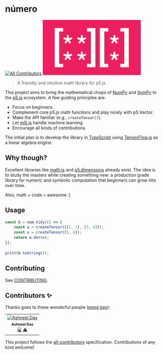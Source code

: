 # número
[![All Contributors](https://img.shields.io/badge/all_contributors-1-orange.svg?style=flat-square)](#contributors)
![número](numero.png)
> A friendly and intuitive math library for p5.js

This project aims to bring the mathematical chops of [NumPy](https://numpy.org/) and [SymPy](https://www.sympy.org/en/index.html) to the [p5.js](https://p5js.org/) ecosystem. A few guiding principles are:

- Focus on beginners.
- Complement core p5.js math functions and play nicely with p5.Vector.
- Make the API familiar (e.g., `createTensor()`).
- Let [ml5.js](https://ml5js.org/) handle machine learning.
- Encourage all kinds of contributions.

The initial plan is to develop the library in [TypeScript](http://www.typescriptlang.org/) using [TensorFlow.js](https://js.tensorflow.org/api/latest/) as a linear algebra engine.

## Why though?
Excellent libraries like [math.js](https://mathjs.org/) and [p5.dimensions](https://github.com/Smilebags/p5.dimensions.js) already exist. The idea is to study the masters while creating something new: a production grade library for numeric and symbolic computation that beginners can grow into over time.

Also, math + code = awesome :)

## Usage

```javascript
const b = num.tidy(() => {
    const a = createTensor([[1, 2], [3, 4]]);
    const x = createTensor([5, 6]);
    return a.dot(x);
});

print(b.toString());
```

## Contributing
See [CONTRIBUTING](CONTRIBUTING.md).

## Contributors ✨

Thanks goes to these wonderful people ([emoji key](https://allcontributors.org/docs/en/emoji-key)):

<!-- ALL-CONTRIBUTORS-LIST:START - Do not remove or modify this section -->
<!-- prettier-ignore -->
<table>
  <tr>
    <td align="center"><a href="https://github.com/ashneeldas2"><img src="https://avatars3.githubusercontent.com/u/18149521?v=4" width="100px;" alt="Ashneel Das"/><br /><sub><b>Ashneel Das</b></sub></a><br /><a href="https://github.com/nickmcintyre/numero/commits?author=ashneeldas2" title="Code">💻</a> <a href="https://github.com/nickmcintyre/numero/commits?author=ashneeldas2" title="Tests">⚠️</a></td>
  </tr>
</table>

<!-- ALL-CONTRIBUTORS-LIST:END -->

This project follows the [all-contributors](https://github.com/all-contributors/all-contributors) specification. Contributions of any kind welcome!